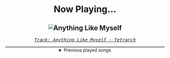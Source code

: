 <div align="center"> 
<h1>Now Playing...</h1>

![Anything Like Myself](https://i.scdn.co/image/ab67616d00001e02fd0e05395de69a6a1426916d)
--
_<samp><a href="https://open.spotify.com/track/7A8VQqrpJVld15zzPjV2vU">Track: Anything Like Myself - Tetrarch</a></samp>_

<div style="border: 1px #4B5054 solid"></div>
<details>
  <summary>
    Previous played songs
  </summary>
  <table>
    <thead>
      <tr>
        <th>
          Artist
        </th>
        <th>
          Song
        </th>
        <th>
          Link
        </th>
      </tr>
    </thead>
    <tbody>
      <tr><td>Tetrarch</td><td>Anything Like Myself</td><td><a href="https://open.spotify.com/track/7A8VQqrpJVld15zzPjV2vU">https://open.spotify.com/track/7A8VQqrpJVld15zzPjV2vU</a></td></tr><tr><td>Tetrarch</td><td>Erase</td><td><a href="https://open.spotify.com/track/6OPr8DdmdI1DMINnqD9Dut">https://open.spotify.com/track/6OPr8DdmdI1DMINnqD9Dut</a></td></tr><tr><td>Attack Attack!</td><td>Chainless</td><td><a href="https://open.spotify.com/track/2ZWSDiELLHaimTRzUfdN12">https://open.spotify.com/track/2ZWSDiELLHaimTRzUfdN12</a></td></tr><tr><td>Nik Nocturnal</td><td>Your Curse Remains</td><td><a href="https://open.spotify.com/track/0tliBI1aXBryS3VCJvPabK">https://open.spotify.com/track/0tliBI1aXBryS3VCJvPabK</a></td></tr><tr><td>Attack Attack!</td><td>Chainless</td><td><a href="https://open.spotify.com/track/2ZWSDiELLHaimTRzUfdN12">https://open.spotify.com/track/2ZWSDiELLHaimTRzUfdN12</a></td></tr><tr><td>REGEN</td><td>Geltungsdrang</td><td><a href="https://open.spotify.com/track/505SCF1M9caDL0orc8TziE">https://open.spotify.com/track/505SCF1M9caDL0orc8TziE</a></td></tr><tr><td>REGEN</td><td>Geltungsdrang</td><td><a href="https://open.spotify.com/track/505SCF1M9caDL0orc8TziE">https://open.spotify.com/track/505SCF1M9caDL0orc8TziE</a></td></tr><tr><td>Tetrarch</td><td>Never Again (Parasite)</td><td><a href="https://open.spotify.com/track/0cliyQhzVjJdSzOrmlHFyp">https://open.spotify.com/track/0cliyQhzVjJdSzOrmlHFyp</a></td></tr><tr><td>Attack Attack!</td><td>Dance!</td><td><a href="https://open.spotify.com/track/70GR0y0UQoWDOzApauQqpN">https://open.spotify.com/track/70GR0y0UQoWDOzApauQqpN</a></td></tr><tr><td>Attack Attack!</td><td>Dance!</td><td><a href="https://open.spotify.com/track/70GR0y0UQoWDOzApauQqpN">https://open.spotify.com/track/70GR0y0UQoWDOzApauQqpN</a></td></tr><tr><td>Of Mice & Men</td><td>Another Miracle</td><td><a href="https://open.spotify.com/track/5Y3hPT9upS62nApMxP2sr0">https://open.spotify.com/track/5Y3hPT9upS62nApMxP2sr0</a></td></tr><tr><td>Not Enough Space</td><td>Eye 4 An Eye</td><td><a href="https://open.spotify.com/track/1oWqGjFASBKce5ck6IHq2y">https://open.spotify.com/track/1oWqGjFASBKce5ck6IHq2y</a></td></tr><tr><td>Abbie Falls</td><td>Victim</td><td><a href="https://open.spotify.com/track/2MmJg1AUWL9hFrpIEYfl8T">https://open.spotify.com/track/2MmJg1AUWL9hFrpIEYfl8T</a></td></tr><tr><td>Imminence</td><td>Death Shall Have No Dominion</td><td><a href="https://open.spotify.com/track/0LmAARgGgLbxP1kZADTjRi">https://open.spotify.com/track/0LmAARgGgLbxP1kZADTjRi</a></td></tr><tr><td>The Amity Affliction</td><td>All That I Remember</td><td><a href="https://open.spotify.com/track/2BZY8Q6HAhRkNBe2yXpUiv">https://open.spotify.com/track/2BZY8Q6HAhRkNBe2yXpUiv</a></td></tr><tr><td>Heaven Shall Burn</td><td>Numbered Days - feat. Jesse Leach of Killswitch Engage</td><td><a href="https://open.spotify.com/track/6YsRVArqGSHw1dJChFWn7o">https://open.spotify.com/track/6YsRVArqGSHw1dJChFWn7o</a></td></tr><tr><td>Aytee</td><td>Aytee Vs. Mro Rr - 16Tel Finale</td><td><a href="https://open.spotify.com/track/4KJlc2JCf7nYtFTJ7Wh2FJ">https://open.spotify.com/track/4KJlc2JCf7nYtFTJ7Wh2FJ</a></td></tr><tr><td>B-Lion</td><td>Destruction Pulse</td><td><a href="https://open.spotify.com/track/4ladnmpUuC9dZGZ8nesvOg">https://open.spotify.com/track/4ladnmpUuC9dZGZ8nesvOg</a></td></tr><tr><td>Heaven Shall Burn</td><td>Numbered Days - feat. Jesse Leach of Killswitch Engage</td><td><a href="https://open.spotify.com/track/6YsRVArqGSHw1dJChFWn7o">https://open.spotify.com/track/6YsRVArqGSHw1dJChFWn7o</a></td></tr><tr><td>B-Lion</td><td>Destruction Pulse</td><td><a href="https://open.spotify.com/track/4ladnmpUuC9dZGZ8nesvOg">https://open.spotify.com/track/4ladnmpUuC9dZGZ8nesvOg</a></td></tr>
    </tbody>
  </table>
</details>

</div>
